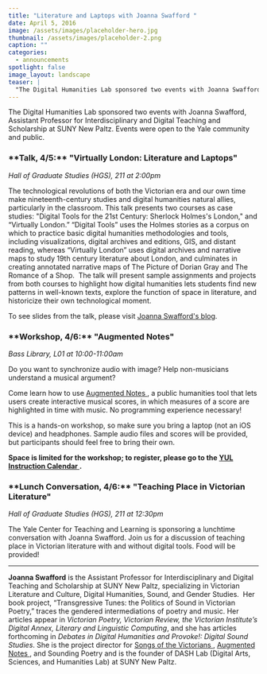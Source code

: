 ```yaml
---
title: "Literature and Laptops with Joanna Swafford "
date: April 5, 2016
image: /assets/images/placeholder-hero.jpg
thumbnail: /assets/images/placeholder-2.png
caption: ""
categories: 
  - announcements
spotlight: false 
image_layout: landscape
teaser: |
  "The Digital Humanities Lab sponsored two events with Joanna Swafford, Assistant Professor for Interdisciplinary and Digital Teaching and Scholarship at SUNY New Paltz. Events were open to the Yale..."
---
```


The Digital Humanities Lab sponsored two events with Joanna Swafford, Assistant Professor for Interdisciplinary and Digital Teaching and Scholarship at SUNY New Paltz. Events were open to the Yale community and public.
   
<h3>**Talk, 4/5:** "Virtually London: Literature and Laptops"</h3>
<em>Hall of Graduate Studies (HGS), 211 at 2:00pm</em>

The technological revolutions of both the Victorian era and our own time make nineteenth-century studies and digital humanities natural allies, particularly in the classroom. This talk presents two courses as case studies: "Digital Tools for the 21st Century: Sherlock Holmes's London," and “Virtually London.” “Digital Tools” uses the Holmes stories as a corpus on which to practice basic digital humanities methodologies and tools, including visualizations, digital archives and editions, GIS, and distant reading, whereas “Virtually London” uses digital archives and narrative maps to study 19th century literature about London, and culminates in creating annotated narrative maps of The Picture of Dorian Gray and The Romance of a Shop.  The talk will present sample assignments and projects from both courses to highlight how digital humanities lets students find new patterns in well-known texts, explore the function of space in literature, and historicize their own technological moment.
   
To see slides from the talk, please visit <a href="https://annieswafford.wordpress.com/2016/04/05/virtually-london-literature-and-laptops-talk-at-yale-dh/" target="_blank">Joanna Swafford's blog</a>.
   
<h3>**Workshop, 4/6:** "Augmented Notes"</h3>
<em>Bass Library, L01 at 10:00-11:00am</em>

Do you want to synchronize audio with image?
Help non-musicians understand a musical argument?
   
Come learn how to use
<a href="http://www.augmentednotes.com/" target="_blank">
  Augmented Notes
</a>
, a public humanities tool that lets users create interactive musical scores, in which measures of a score are highlighted in time with music. No programming experience necessary!
   
This is a hands-on workshop, so make sure you bring a laptop (not an iOS device) and headphones. Sample audio files and scores will be provided, but participants should feel free to bring their own.
   
**Space is limited for the workshop; to register, please go to the
<a href="http://schedule.yale.edu/event.php?id=1105812">
  YUL Instruction Calendar
</a>
.**

<h3>**Lunch Conversation, 4/6:** "Teaching Place in Victorian Literature"</h3>
<em>Hall of Graduate Studies (HGS), 211 at 12:30pm</em>
   
The Yale Center for Teaching and Learning is sponsoring a lunchtime conversation with Joanna Swafford. Join us for a discussion of teaching place in Victorian literature with and without digital tools. Food will be provided!
    
---
   
**Joanna Swafford** is the Assistant Professor for Interdisciplinary and Digital Teaching and Scholarship at SUNY New Paltz, specializing in Victorian Literature and Culture, Digital Humanities, Sound, and Gender Studies.  Her book project, “Transgressive Tunes: the Politics of Sound in Victorian Poetry,” traces the gendered intermediations of poetry and music. Her articles appear in *Victorian Poetry, Victorian Review, the Victorian Institute’s Digital Annex, Literary and Linguistic Computing*, and she has articles forthcoming in *Debates in Digital Humanities and Provoke!: Digital Sound Studies*. She is the project director for
<a href="http://www.songsofthevictorians.com/" target="_blank">
  Songs of the Victorians
</a>
,
<a href="http://www.augmentednotes.com/" target="_blank">
  Augmented Notes
</a>
, and Sounding Poetry and is the founder of DASH Lab (Digital Arts, Sciences, and Humanities Lab) at SUNY New Paltz.
